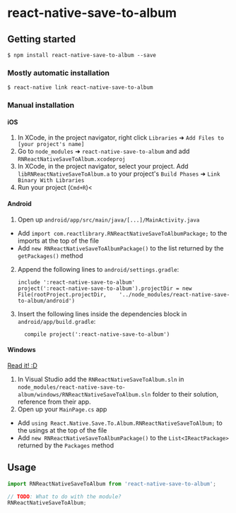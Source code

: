 
# react-native-save-to-album

## Getting started

`$ npm install react-native-save-to-album --save`

### Mostly automatic installation

`$ react-native link react-native-save-to-album`

### Manual installation


#### iOS

1. In XCode, in the project navigator, right click `Libraries` ➜ `Add Files to [your project's name]`
2. Go to `node_modules` ➜ `react-native-save-to-album` and add `RNReactNativeSaveToAlbum.xcodeproj`
3. In XCode, in the project navigator, select your project. Add `libRNReactNativeSaveToAlbum.a` to your project's `Build Phases` ➜ `Link Binary With Libraries`
4. Run your project (`Cmd+R`)<

#### Android

1. Open up `android/app/src/main/java/[...]/MainActivity.java`
  - Add `import com.reactlibrary.RNReactNativeSaveToAlbumPackage;` to the imports at the top of the file
  - Add `new RNReactNativeSaveToAlbumPackage()` to the list returned by the `getPackages()` method
2. Append the following lines to `android/settings.gradle`:
  	```
  	include ':react-native-save-to-album'
  	project(':react-native-save-to-album').projectDir = new File(rootProject.projectDir, 	'../node_modules/react-native-save-to-album/android')
  	```
3. Insert the following lines inside the dependencies block in `android/app/build.gradle`:
  	```
      compile project(':react-native-save-to-album')
  	```

#### Windows
[Read it! :D](https://github.com/ReactWindows/react-native)

1. In Visual Studio add the `RNReactNativeSaveToAlbum.sln` in `node_modules/react-native-save-to-album/windows/RNReactNativeSaveToAlbum.sln` folder to their solution, reference from their app.
2. Open up your `MainPage.cs` app
  - Add `using React.Native.Save.To.Album.RNReactNativeSaveToAlbum;` to the usings at the top of the file
  - Add `new RNReactNativeSaveToAlbumPackage()` to the `List<IReactPackage>` returned by the `Packages` method


## Usage
```javascript
import RNReactNativeSaveToAlbum from 'react-native-save-to-album';

// TODO: What to do with the module?
RNReactNativeSaveToAlbum;
```
  